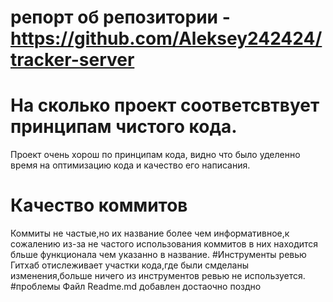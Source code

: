 # репорт об репозитории - https://github.com/Aleksey242424/tracker-server
# На сколько проект соответсвтвует принципам чистого кода.
Проект очень хорош по принципам кода, видно что было уделенно время на оптимизацию кода и качество его написания.
# Качество коммитов
Коммиты не частые,но их название более чем информативное,к сожалению из-за не частого использования коммитов в них находится бльше функционала чем указанно в название.
#Инструменты ревью
Гитхаб отислеживает участки кода,где были смделаны изменения,больше ничего из инструментов ревью не используется.
#проблемы
Файл Readme.md добавлен достаочно поздно
